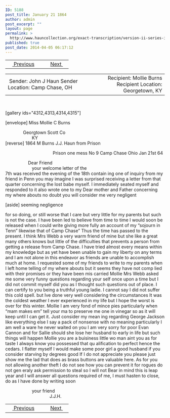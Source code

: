 ```yaml
---
ID: 5188
post_title: January 21 1864
author: admin
post_excerpt: ""
layout: page
permalink: >
  http://www.hauncollection.org/exact-transcription/version-ii-series-iii/january-21-1864/
published: true
post_date: 2014-04-05 06:17:12
---
```

<table style="width: 100%;" align="center">
<tbody>
<tr>
<td width="50%"> <a href="http://www.hauncollection.org/version-2/version-ii-series-iii/january-6-1864/"><img src="https://lh3.googleusercontent.com/-EFJpxxNiPNw/VqgtWBCZrMI/AAAAAAAAAFU/WfY4lPFWWkg/s800-Ic42/Soeb-Plain-Arrows-8-10px.png" alt="" width="10" height="10" /> Previous</a></td>
<td style="text-align: right;"><a href="http://www.hauncollection.org/version-2/version-ii-series-iii/february-8-1864/">Next <img src="https://lh3.googleusercontent.com/-67k0cYlpXHw/VqgtWKz1MXI/AAAAAAAAAFU/k9PW_Piyurk/s800-Ic42/Soeb-Plain-Arrows-5-10px.png" alt="" width="10" height="10" /></a></td>
</tr>
</tbody>
</table>
<table style="width: 100%;" align="center">
<tbody>
<tr>
<td width="50%"> Sender: John J Haun
Sender Location: Camp Chase, OH</td>
<td style="text-align: right;"> Recipient: Mollie Burns
Recipient Location: Georgetown, KY</td>
</tr>
</tbody>
</table>
&nbsp;

[gallery ids="4312,4313,4314,4315"]

[envelope]
Miss Mollie C Burns
<div style="text-indent: 4em;">Georgtown Scott Co</div>
<div style="text-indent: 6em;">KY</div>
[reverse]
1864 M Burns
J.J. Haun
from
Prison
<p style="padding-left: 150px;">Prison one mess No 9
Camp Chase Ohio Jan 21st 64</p>

<div style="text-indent: 4em;">    Dear Friend</div>
<div style="text-indent: 6em;">your welcome letter of the</div>
7th was received the evening of the 18th contain
ing one of inquiry from my friend in Penn
you may imagine I was surprised receiving
a letter from that quarter concerning the lost
babe myself. I immediately seated myself
and responded to it also wrote one to my Dear
mother and Father concerning my where abouts
no doubt you will consider me very negligent

[aside]
seeming negligence

for so doing, or still worse that I care but very
little for my parents but such is not the case. I
have been led to believe from time to time I would
soon be released when I could write giving more
fully an account of my “sojourn in Tenn”
likewise that of Camp Chase” Thus the time has
passed to the present. I think Mrs Webb a very
warm friend of mine but she like a great
many others knows but little of the difficulties
that prevents a person from getting a release
from Camp Chase. I have tried almost
every means within my knowledge but as yet
have been unable to gain my liberty on any
terms and I am not alone in this endeavor
as friends are unable to accomplish much at
home. I requested some of my friends to write
to my parents when I left home telling of my
where abouts but it seems they have not comp
lied with their promises or they have been mis
carried Mollie Mrs Webb asked me some very
funny questions regarding your self once upon
a time but I did not commit myself did you
as I thought such questions out of place. I can
certify to you being a truthful young ladie. I
cannot say I did not suffer this cold spell. but
Ive done very well considering the circumstances
It was the coldest weather I ever experienced in
my life but I hope the worst is over for this
winter. Mollie I am very fond of mince pies
particularly when “mam makes em” tell your
ma to preserve me one in vinegar so as it will
keep until I can get it. Just consider my mean
ing regarding George Jackson like everything else
I say a pack of nonsense with no meaning
particularly I am well a ware he never waited on
you I am very sorry for poor Evan Cannon
and for Sallie should she lose her husband
to early in life but such things will happen
Mollie you are a buisiness little wo man aint you
as for taste I always know you possessed that qu
alification to perfect hence the cedars. I flatter
myself I would make some poor girl a good
husband if you consider starving by degrees good
If I do not appreciate you please just show me the lad
that does as brass buttons are valuable here. As for
you not allowing another theft I do not see
how you can prevent it for rogues do not gen
eraly ask permission to steal so I will not
Bear in mind this is leap year and I will
answer all questions required of me, I must
hasten to close, do as I have done by writing soon
<div style="text-indent: 6em;">your friend</div>
<div style="text-indent: 10em;">J.J.H.</div>

<table style="width: 100%;" align="center">
<tbody>
<tr>
<td width="50%"> <a href="http://www.hauncollection.org/version-2/version-ii-series-iii/january-6-1864/"><img src="https://lh3.googleusercontent.com/-EFJpxxNiPNw/VqgtWBCZrMI/AAAAAAAAAFU/WfY4lPFWWkg/s800-Ic42/Soeb-Plain-Arrows-8-10px.png" alt="" width="10" height="10" /> Previous</a></td>
<td style="text-align: right;"><a href="http://www.hauncollection.org/version-2/version-ii-series-iii/february-8-1864/">Next <img src="https://lh3.googleusercontent.com/-67k0cYlpXHw/VqgtWKz1MXI/AAAAAAAAAFU/k9PW_Piyurk/s800-Ic42/Soeb-Plain-Arrows-5-10px.png" alt="" width="10" height="10" /></a></td>
</tr>
</tbody>
</table>